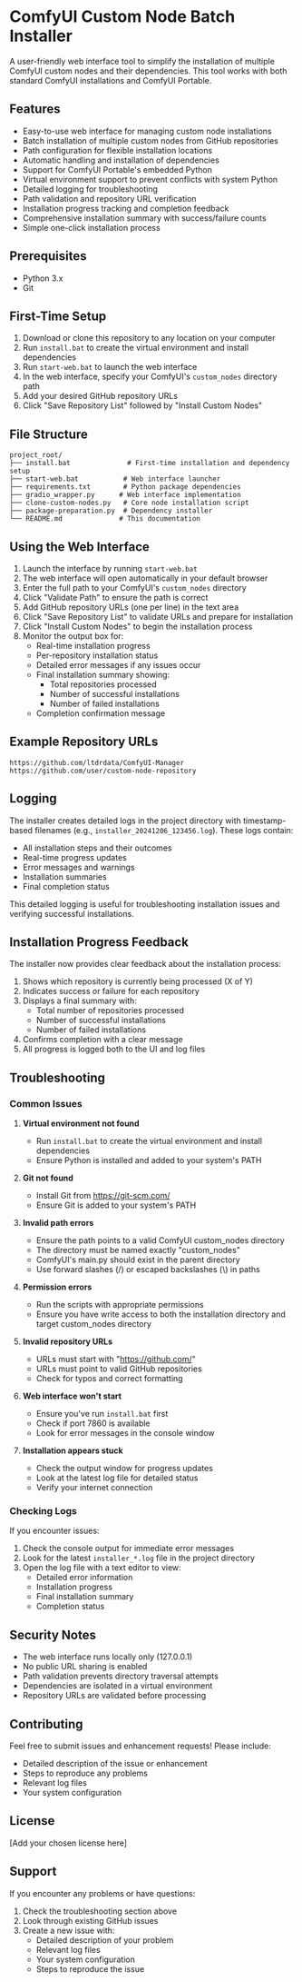# ComfyUI Custom Node Batch Installer

A user-friendly web interface tool to simplify the installation of multiple ComfyUI custom nodes and their dependencies. This tool works with both standard ComfyUI installations and ComfyUI Portable.

## Features

- Easy-to-use web interface for managing custom node installations
- Batch installation of multiple custom nodes from GitHub repositories
- Path configuration for flexible installation locations
- Automatic handling and installation of dependencies
- Support for ComfyUI Portable's embedded Python
- Virtual environment support to prevent conflicts with system Python
- Detailed logging for troubleshooting
- Path validation and repository URL verification
- Installation progress tracking and completion feedback
- Comprehensive installation summary with success/failure counts
- Simple one-click installation process

## Prerequisites

- Python 3.x
- Git

## First-Time Setup

1. Download or clone this repository to any location on your computer
2. Run `install.bat` to create the virtual environment and install dependencies
3. Run `start-web.bat` to launch the web interface
4. In the web interface, specify your ComfyUI's `custom_nodes` directory path
5. Add your desired GitHub repository URLs
6. Click "Save Repository List" followed by "Install Custom Nodes"

## File Structure

```
project_root/
├── install.bat              # First-time installation and dependency setup
├── start-web.bat           # Web interface launcher
├── requirements.txt        # Python package dependencies
├── gradio_wrapper.py      # Web interface implementation
├── clone-custom-nodes.py   # Core node installation script
├── package-preparation.py  # Dependency installer
└── README.md              # This documentation
```

## Using the Web Interface

1. Launch the interface by running `start-web.bat`
2. The web interface will open automatically in your default browser
3. Enter the full path to your ComfyUI's `custom_nodes` directory
4. Click "Validate Path" to ensure the path is correct
5. Add GitHub repository URLs (one per line) in the text area
6. Click "Save Repository List" to validate URLs and prepare for installation
7. Click "Install Custom Nodes" to begin the installation process
8. Monitor the output box for:
   - Real-time installation progress
   - Per-repository installation status
   - Detailed error messages if any issues occur
   - Final installation summary showing:
     - Total repositories processed
     - Number of successful installations
     - Number of failed installations
   - Completion confirmation message

## Example Repository URLs

```
https://github.com/ltdrdata/ComfyUI-Manager
https://github.com/user/custom-node-repository
```

## Logging

The installer creates detailed logs in the project directory with timestamp-based filenames (e.g., `installer_20241206_123456.log`). These logs contain:
- All installation steps and their outcomes
- Real-time progress updates
- Error messages and warnings
- Installation summaries
- Final completion status

This detailed logging is useful for troubleshooting installation issues and verifying successful installations.

## Installation Progress Feedback

The installer now provides clear feedback about the installation process:
1. Shows which repository is currently being processed (X of Y)
2. Indicates success or failure for each repository
3. Displays a final summary with:
   - Total number of repositories processed
   - Number of successful installations
   - Number of failed installations
4. Confirms completion with a clear message
5. All progress is logged both to the UI and log files

## Troubleshooting

### Common Issues

1. **Virtual environment not found**
   - Run `install.bat` to create the virtual environment and install dependencies
   - Ensure Python is installed and added to your system's PATH

2. **Git not found**
   - Install Git from https://git-scm.com/
   - Ensure Git is added to your system's PATH

3. **Invalid path errors**
   - Ensure the path points to a valid ComfyUI custom_nodes directory
   - The directory must be named exactly "custom_nodes"
   - ComfyUI's main.py should exist in the parent directory
   - Use forward slashes (/) or escaped backslashes (\\) in paths

4. **Permission errors**
   - Run the scripts with appropriate permissions
   - Ensure you have write access to both the installation directory and target custom_nodes directory

5. **Invalid repository URLs**
   - URLs must start with "https://github.com/"
   - URLs must point to valid GitHub repositories
   - Check for typos and correct formatting

6. **Web interface won't start**
   - Ensure you've run `install.bat` first
   - Check if port 7860 is available
   - Look for error messages in the console window

7. **Installation appears stuck**
   - Check the output window for progress updates
   - Look at the latest log file for detailed status
   - Verify your internet connection

### Checking Logs

If you encounter issues:
1. Check the console output for immediate error messages
2. Look for the latest `installer_*.log` file in the project directory
3. Open the log file with a text editor to view:
   - Detailed error information
   - Installation progress
   - Final installation summary
   - Completion status

## Security Notes

- The web interface runs locally only (127.0.0.1)
- No public URL sharing is enabled
- Path validation prevents directory traversal attempts
- Dependencies are isolated in a virtual environment
- Repository URLs are validated before processing

## Contributing

Feel free to submit issues and enhancement requests! Please include:
- Detailed description of the issue or enhancement
- Steps to reproduce any problems
- Relevant log files
- Your system configuration

## License

[Add your chosen license here]

## Support

If you encounter any problems or have questions:
1. Check the troubleshooting section above
2. Look through existing GitHub issues
3. Create a new issue with:
   - Detailed description of your problem
   - Relevant log files
   - Your system configuration
   - Steps to reproduce the issue
